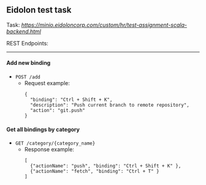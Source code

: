 ## Eidolon test task

Task: _https://minio.eidoloncorp.com/custom/hr/test-assignment-scala-backend.html_
 
REST Endpoints: 

---
#### Add new binding
- `POST /add`
    - Request example:
      ```
      {
        "binding": "Ctrl + Shift + K",
        "description": "Push current branch to remote repository",
        "action": "git.push"
      }
      ```
#### Get all bindings by category
- `GET /category/{category_name}`
    - Response example:
      ```
      [
        {"actionName": "push", "binding": "Ctrl + Shift + K" },
        {"actionName": "fetch", "binding": "Ctrl + T" }
      ]
      ```